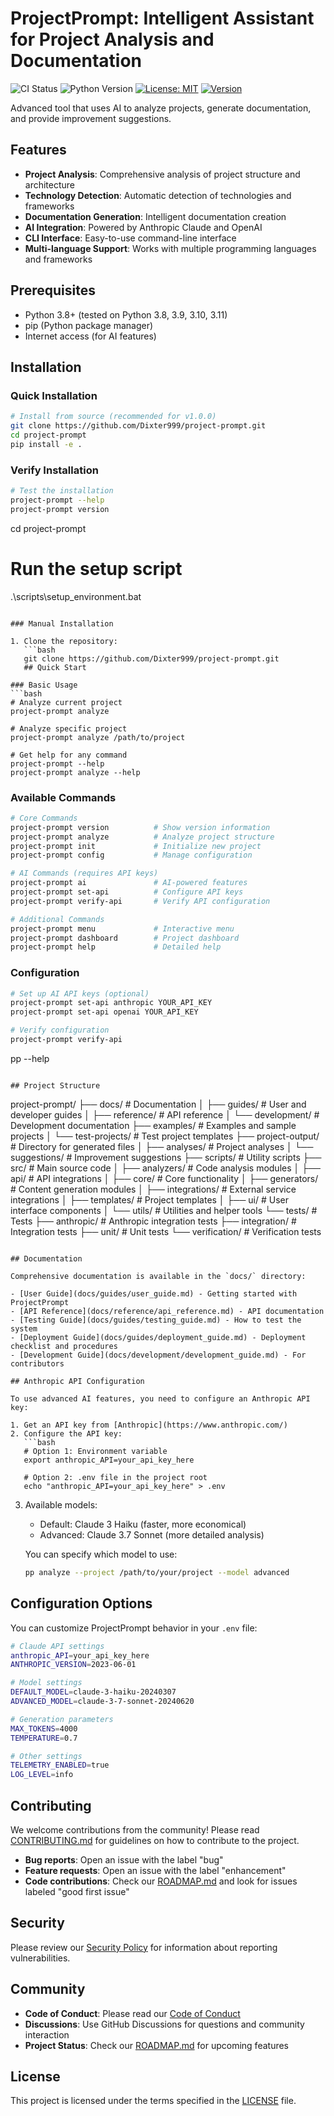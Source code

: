 # ProjectPrompt: Intelligent Assistant for Project Analysis and Documentation

![CI Status](https://github.com/Dixter999/project-prompt/actions/workflows/ci.yml/badge.svg)
![Python Version](https://img.shields.io/badge/python-3.8%2B-blue)
[![License: MIT](https://img.shields.io/badge/License-MIT-yellow.svg)](https://opensource.org/licenses/MIT)
[![Version](https://img.shields.io/badge/version-1.0.0-green)](https://github.com/Dixter999/project-prompt/releases)

Advanced tool that uses AI to analyze projects, generate documentation, and provide improvement suggestions.

## Features

- **Project Analysis**: Comprehensive analysis of project structure and architecture
- **Technology Detection**: Automatic detection of technologies and frameworks
- **Documentation Generation**: Intelligent documentation creation
- **AI Integration**: Powered by Anthropic Claude and OpenAI
- **CLI Interface**: Easy-to-use command-line interface
- **Multi-language Support**: Works with multiple programming languages and frameworks

## Prerequisites

* Python 3.8+ (tested on Python 3.8, 3.9, 3.10, 3.11)
* pip (Python package manager)
* Internet access (for AI features)

## Installation

### Quick Installation
```bash
# Install from source (recommended for v1.0.0)
git clone https://github.com/Dixter999/project-prompt.git
cd project-prompt
pip install -e .
```

### Verify Installation
```bash
# Test the installation
project-prompt --help
project-prompt version
```
cd project-prompt

# Run the setup script
.\scripts\setup_environment.bat
```

### Manual Installation

1. Clone the repository:
   ```bash
   git clone https://github.com/Dixter999/project-prompt.git
   ## Quick Start

### Basic Usage
```bash
# Analyze current project
project-prompt analyze

# Analyze specific project
project-prompt analyze /path/to/project

# Get help for any command
project-prompt --help
project-prompt analyze --help
```

### Available Commands
```bash
# Core Commands
project-prompt version          # Show version information
project-prompt analyze          # Analyze project structure  
project-prompt init             # Initialize new project
project-prompt config           # Manage configuration

# AI Commands (requires API keys)
project-prompt ai               # AI-powered features
project-prompt set-api          # Configure API keys
project-prompt verify-api       # Verify API configuration

# Additional Commands  
project-prompt menu             # Interactive menu
project-prompt dashboard        # Project dashboard
project-prompt help             # Detailed help
```

### Configuration
```bash
# Set up AI API keys (optional)
project-prompt set-api anthropic YOUR_API_KEY
project-prompt set-api openai YOUR_API_KEY

# Verify configuration
project-prompt verify-api
```
pp --help
```

## Project Structure

```
project-prompt/
├── docs/                    # Documentation
│   ├── guides/              # User and developer guides
│   ├── reference/           # API reference
│   └── development/         # Development documentation
├── examples/                # Examples and sample projects
│   └── test-projects/       # Test project templates
├── project-output/          # Directory for generated files
│   ├── analyses/            # Project analyses
│   └── suggestions/         # Improvement suggestions
├── scripts/                 # Utility scripts
├── src/                     # Main source code
│   ├── analyzers/           # Code analysis modules
│   ├── api/                 # API integrations
│   ├── core/                # Core functionality
│   ├── generators/          # Content generation modules
│   ├── integrations/        # External service integrations
│   ├── templates/           # Project templates
│   ├── ui/                  # User interface components
│   └── utils/               # Utilities and helper tools
└── tests/                   # Tests
    ├── anthropic/           # Anthropic integration tests
    ├── integration/         # Integration tests
    ├── unit/                # Unit tests
    └── verification/        # Verification tests
```

## Documentation

Comprehensive documentation is available in the `docs/` directory:

- [User Guide](docs/guides/user_guide.md) - Getting started with ProjectPrompt
- [API Reference](docs/reference/api_reference.md) - API documentation
- [Testing Guide](docs/guides/testing_guide.md) - How to test the system
- [Deployment Guide](docs/guides/deployment_guide.md) - Deployment checklist and procedures
- [Development Guide](docs/development/development_guide.md) - For contributors

## Anthropic API Configuration

To use advanced AI features, you need to configure an Anthropic API key:

1. Get an API key from [Anthropic](https://www.anthropic.com/)
2. Configure the API key:
   ```bash
   # Option 1: Environment variable
   export anthropic_API=your_api_key_here
   
   # Option 2: .env file in the project root
   echo "anthropic_API=your_api_key_here" > .env
   ```

3. Available models:
   - Default: Claude 3 Haiku (faster, more economical)
   - Advanced: Claude 3.7 Sonnet (more detailed analysis)

   You can specify which model to use:
   ```bash
   pp analyze --project /path/to/your/project --model advanced
   ```

## Configuration Options

You can customize ProjectPrompt behavior in your `.env` file:

```bash
# Claude API settings
anthropic_API=your_api_key_here
ANTHROPIC_VERSION=2023-06-01

# Model settings
DEFAULT_MODEL=claude-3-haiku-20240307
ADVANCED_MODEL=claude-3-7-sonnet-20240620

# Generation parameters
MAX_TOKENS=4000
TEMPERATURE=0.7

# Other settings
TELEMETRY_ENABLED=true
LOG_LEVEL=info
```

## Contributing

We welcome contributions from the community! Please read [CONTRIBUTING.md](CONTRIBUTING.md) for guidelines on how to contribute to the project.

- **Bug reports**: Open an issue with the label "bug"
- **Feature requests**: Open an issue with the label "enhancement"
- **Code contributions**: Check our [ROADMAP.md](ROADMAP.md) and look for issues labeled "good first issue"

## Security

Please review our [Security Policy](SECURITY.md) for information about reporting vulnerabilities.

## Community

- **Code of Conduct**: Please read our [Code of Conduct](CODE_OF_CONDUCT.md)
- **Discussions**: Use GitHub Discussions for questions and community interaction
- **Project Status**: Check our [ROADMAP.md](ROADMAP.md) for upcoming features

## License

This project is licensed under the terms specified in the [LICENSE](LICENSE) file.
